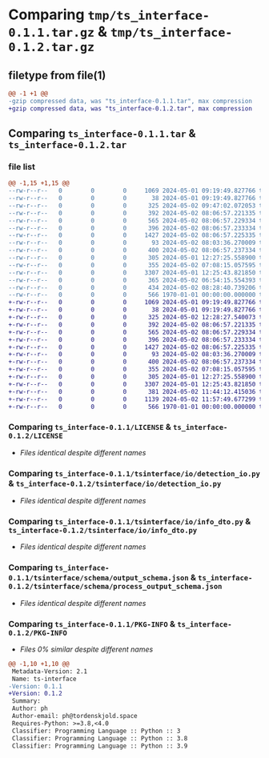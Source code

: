 # Comparing `tmp/ts_interface-0.1.1.tar.gz` & `tmp/ts_interface-0.1.2.tar.gz`

## filetype from file(1)

```diff
@@ -1 +1 @@
-gzip compressed data, was "ts_interface-0.1.1.tar", max compression
+gzip compressed data, was "ts_interface-0.1.2.tar", max compression
```

## Comparing `ts_interface-0.1.1.tar` & `ts_interface-0.1.2.tar`

### file list

```diff
@@ -1,15 +1,15 @@
--rw-r--r--   0        0        0     1069 2024-05-01 09:19:49.827766 ts_interface-0.1.1/LICENSE
--rw-r--r--   0        0        0       38 2024-05-01 09:19:49.827766 ts_interface-0.1.1/README.md
--rw-r--r--   0        0        0      325 2024-05-02 09:47:02.072053 ts_interface-0.1.1/pyproject.toml
--rw-r--r--   0        0        0      392 2024-05-02 08:06:57.221335 ts_interface-0.1.1/tsinterface/io/bbox_io.py
--rw-r--r--   0        0        0      565 2024-05-02 08:06:57.229334 ts_interface-0.1.1/tsinterface/io/detection_io.py
--rw-r--r--   0        0        0      396 2024-05-02 08:06:57.233334 ts_interface-0.1.1/tsinterface/io/distribution_io.py
--rw-r--r--   0        0        0     1427 2024-05-02 08:06:57.225335 ts_interface-0.1.1/tsinterface/io/info_dto.py
--rw-r--r--   0        0        0       93 2024-05-02 08:03:36.270009 ts_interface-0.1.1/tsinterface/io/io.py
--rw-r--r--   0        0        0      400 2024-05-02 08:06:57.237334 ts_interface-0.1.1/tsinterface/io/label_io.py
--rw-r--r--   0        0        0      305 2024-05-01 12:27:25.558900 ts_interface-0.1.1/tsinterface/schema/input_schema.json
--rw-r--r--   0        0        0      355 2024-05-02 07:08:15.057595 ts_interface-0.1.1/tsinterface/schema/load_schema.json
--rw-r--r--   0        0        0     3307 2024-05-01 12:25:43.821850 ts_interface-0.1.1/tsinterface/schema/output_schema.json
--rw-r--r--   0        0        0      365 2024-05-02 06:54:15.554393 ts_interface-0.1.1/tsinterface/schema/validate_schema.json
--rw-r--r--   0        0        0      434 2024-05-02 08:28:40.739206 ts_interface-0.1.1/tsinterface/ts_interface.py
--rw-r--r--   0        0        0      566 1970-01-01 00:00:00.000000 ts_interface-0.1.1/PKG-INFO
+-rw-r--r--   0        0        0     1069 2024-05-01 09:19:49.827766 ts_interface-0.1.2/LICENSE
+-rw-r--r--   0        0        0       38 2024-05-01 09:19:49.827766 ts_interface-0.1.2/README.md
+-rw-r--r--   0        0        0      325 2024-05-02 12:28:27.540073 ts_interface-0.1.2/pyproject.toml
+-rw-r--r--   0        0        0      392 2024-05-02 08:06:57.221335 ts_interface-0.1.2/tsinterface/io/bbox_io.py
+-rw-r--r--   0        0        0      565 2024-05-02 08:06:57.229334 ts_interface-0.1.2/tsinterface/io/detection_io.py
+-rw-r--r--   0        0        0      396 2024-05-02 08:06:57.233334 ts_interface-0.1.2/tsinterface/io/distribution_io.py
+-rw-r--r--   0        0        0     1427 2024-05-02 08:06:57.225335 ts_interface-0.1.2/tsinterface/io/info_dto.py
+-rw-r--r--   0        0        0       93 2024-05-02 08:03:36.270009 ts_interface-0.1.2/tsinterface/io/io.py
+-rw-r--r--   0        0        0      400 2024-05-02 08:06:57.237334 ts_interface-0.1.2/tsinterface/io/label_io.py
+-rw-r--r--   0        0        0      355 2024-05-02 07:08:15.057595 ts_interface-0.1.2/tsinterface/schema/load_output_schema.json
+-rw-r--r--   0        0        0      305 2024-05-01 12:27:25.558900 ts_interface-0.1.2/tsinterface/schema/process_input_schema.json
+-rw-r--r--   0        0        0     3307 2024-05-01 12:25:43.821850 ts_interface-0.1.2/tsinterface/schema/process_output_schema.json
+-rw-r--r--   0        0        0      381 2024-05-02 11:44:12.415036 ts_interface-0.1.2/tsinterface/schema/validation_output_schema.json
+-rw-r--r--   0        0        0     1139 2024-05-02 11:57:49.677299 ts_interface-0.1.2/tsinterface/ts_interface.py
+-rw-r--r--   0        0        0      566 1970-01-01 00:00:00.000000 ts_interface-0.1.2/PKG-INFO
```

### Comparing `ts_interface-0.1.1/LICENSE` & `ts_interface-0.1.2/LICENSE`

 * *Files identical despite different names*

### Comparing `ts_interface-0.1.1/tsinterface/io/detection_io.py` & `ts_interface-0.1.2/tsinterface/io/detection_io.py`

 * *Files identical despite different names*

### Comparing `ts_interface-0.1.1/tsinterface/io/info_dto.py` & `ts_interface-0.1.2/tsinterface/io/info_dto.py`

 * *Files identical despite different names*

### Comparing `ts_interface-0.1.1/tsinterface/schema/output_schema.json` & `ts_interface-0.1.2/tsinterface/schema/process_output_schema.json`

 * *Files identical despite different names*

### Comparing `ts_interface-0.1.1/PKG-INFO` & `ts_interface-0.1.2/PKG-INFO`

 * *Files 0% similar despite different names*

```diff
@@ -1,10 +1,10 @@
 Metadata-Version: 2.1
 Name: ts-interface
-Version: 0.1.1
+Version: 0.1.2
 Summary: 
 Author: ph
 Author-email: ph@tordenskjold.space
 Requires-Python: >=3.8,<4.0
 Classifier: Programming Language :: Python :: 3
 Classifier: Programming Language :: Python :: 3.8
 Classifier: Programming Language :: Python :: 3.9
```

